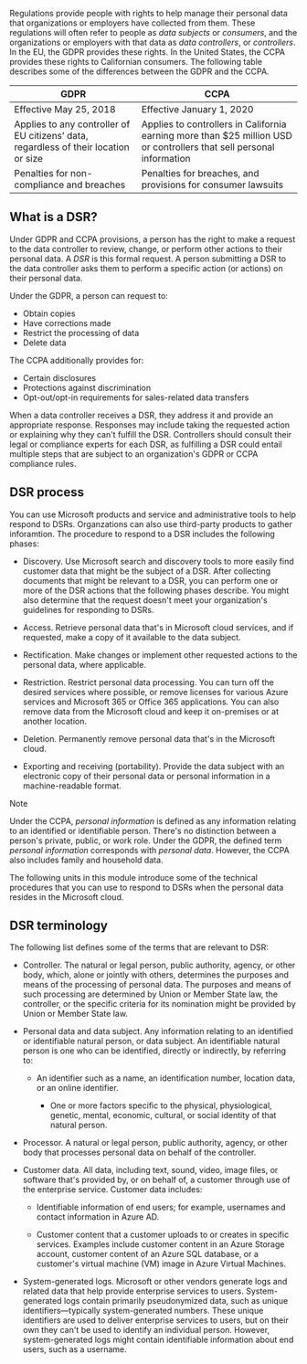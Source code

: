 Regulations provide people with rights to help manage their personal data that organizations or employers have collected from them. These regulations will often refer to people as *data subjects* or *consumers*, and the organizations or employers with that data as *data controllers*, or *controllers*. In the EU, the GDPR provides these rights. In the United States, the CCPA provides these rights to Californian consumers. The following table describes some of the differences between the GDPR and the CCPA.

|GDPR|CCPA|
|----|----|
|Effective May 25, 2018|Effective January 1, 2020|
|Applies to any controller of EU citizens’ data, regardless of their location or size|Applies to controllers in California earning more than $25 million USD or controllers that sell personal information|
|Penalties for non-compliance and breaches|Penalties for breaches, and provisions for consumer lawsuits|

## What is a DSR?

Under GDPR and CCPA provisions, a person has the right to make a request to the data controller to review, change, or perform other actions to their personal data. A *DSR* is this formal request. A person submitting a DSR to the data controller asks them to perform a specific action (or actions) on their personal data.

Under the GDPR, a person can request to:

- Obtain copies
- Have corrections made
- Restrict the processing of data
- Delete data

The CCPA additionally provides for:

- Certain disclosures
- Protections against discrimination
- Opt-out/opt-in requirements for sales-related data transfers

When a data controller receives a DSR, they address it and provide an appropriate response. Responses may include taking the requested action or explaining why they can't fulfill the DSR. Controllers should consult their legal or compliance experts for each DSR, as fulfilling a DSR could entail multiple steps that are subject to an organization's GDPR or CCPA compliance rules.

## DSR process

You can use Microsoft products and service and administrative tools to help respond to DSRs. Organzations can also use third-party products to gather inforamtion. The procedure to respond to a DSR includes the following phases:

- Discovery. Use Microsoft search and discovery tools to more easily find customer data that might be the subject of a DSR. After collecting documents that might be relevant to a DSR, you can perform one or more of the DSR actions that the following phases describe. You might also determine that the request doesn't meet your organization's guidelines for responding to DSRs.

- Access. Retrieve personal data that's in Microsoft cloud services, and if requested, make a copy of it available to the data subject.

- Rectification. Make changes or implement other requested actions to the personal data, where applicable.

- Restriction. Restrict personal data processing. You can turn off the desired services where possible, or remove licenses for various Azure services and Microsoft 365 or Office 365 applications. You can also remove data from the Microsoft cloud and keep it on-premises or at another location.

- Deletion. Permanently remove personal data that's in the Microsoft cloud.

- Exporting and receiving (portability). Provide the data subject with an electronic copy of their personal data or personal information in a machine-readable format.

> [!NOTE]
Under the CCPA, *personal information* is defined as any information relating to an identified or identifiable person. There's no distinction between a person's private, public, or work role. Under the GDPR, the defined term *personal information* corresponds with *personal data*. However, the CCPA also includes family and household data.

The following units in this module introduce some of the technical procedures that you can use to respond to DSRs when the personal data resides in the Microsoft cloud.

## DSR terminology

The following list defines some of the terms that are relevant to DSR:

- Controller. The natural or legal person, public authority, agency, or other body, which, alone or jointly with others, determines the purposes and means of the processing of personal data. The purposes and means of such processing are determined by Union or Member State law, the controller, or the specific criteria for its nomination might be provided by Union or Member State law.

- Personal data and data subject. Any information relating to an identified or identifiable natural person, or data subject. An identifiable natural person is one who can be identified, directly or indirectly, by referring to:

  - An identifier such as a name, an identification number, location data, or an online identifier.
  
    - One or more factors specific to the physical, physiological, genetic, mental, economic, cultural, or social identity of that natural person.
  
- Processor. A natural or legal person, public authority, agency, or other body that processes personal data on behalf of the controller.

- Customer data. All data, including text, sound, video, image files, or software that's provided by, or on behalf of, a customer through use of the enterprise service. Customer data includes:

  - Identifiable information of end users; for example, usernames and contact information in Azure AD.

  - Customer content that a customer uploads to or creates in specific services. Examples include customer content in an Azure Storage account, customer content of an Azure SQL database, or a customer's virtual machine (VM) image in Azure Virtual Machines.
  
- System-generated logs. Microsoft or other vendors generate logs and related data that help provide enterprise services to users. System-generated logs contain primarily pseudonymized data, such as unique identifiers&mdash;typically system-generated numbers. These unique identifiers are used to deliver enterprise services to users, but on their own they can't be used to identify an individual person. However, system-generated logs might contain identifiable information about end users, such as a username.